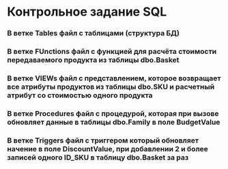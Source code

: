 # Контрольное задание SQL


### В ветке Tables файл с таблицами (структура БД)


### В ветке FUnctions файл с функцией для расчёта стоимости передаваемого продукта из таблицы dbo.Basket


### В ветке VIEWs файл с представлением, которое возвращает все атрибуты продуктов из таблицы dbo.SKU и расчетный атрибут со стоимостью одного продукта


### В ветке Procedures файл с процедурой, которая при вызове обновляет данные в таблицы dbo.Family в поле BudgetValue 


### В ветке Triggers файл с триггером который обновляет начение в поле DiscountValue, при добавлении 2 и более записей одного ID_SKU в таблицу dbo.Basket за раз